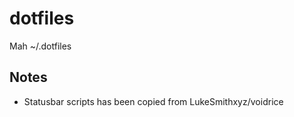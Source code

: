 # dotfiles
Mah ~/.dotfiles

## Notes
* Statusbar scripts has been copied from LukeSmithxyz/voidrice
